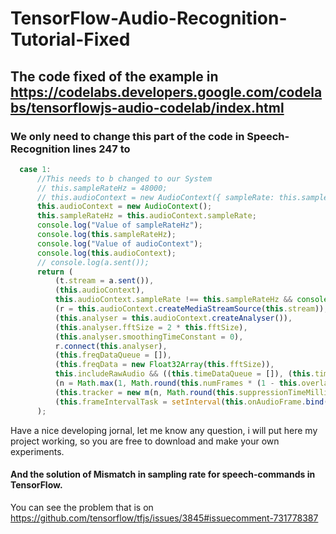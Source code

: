# TensorFlow-Audio-Recognition-Tutorial-Fixed
## The code fixed of the example in https://codelabs.developers.google.com/codelabs/tensorflowjs-audio-codelab/index.html
### We only need to change this part of the code in Speech-Recognition lines 247 to
```javascript
  case 1:
      //This needs to b changed to our System
      // this.sampleRateHz = 48000;
      // this.audioContext = new AudioContext({ sampleRate: this.sampleRateHz });
      this.audioContext = new AudioContext();
      this.sampleRateHz = this.audioContext.sampleRate;
      console.log("Value of sampleRateHz");
      console.log(this.sampleRateHz);
      console.log("Value of audioContext");
      console.log(this.audioContext);
      // console.log(a.sent());
      return (
          (t.stream = a.sent()),
          (this.audioContext),
          this.audioContext.sampleRate !== this.sampleRateHz && console.warn("Mismatch in sampling rate: Expected: " + this.sampleRateHz + "; Actual: " + this.audioContext.sampleRate),
          (r = this.audioContext.createMediaStreamSource(this.stream)),
          (this.analyser = this.audioContext.createAnalyser()),
          (this.analyser.fftSize = 2 * this.fftSize),
          (this.analyser.smoothingTimeConstant = 0),
          r.connect(this.analyser),
          (this.freqDataQueue = []),
          (this.freqData = new Float32Array(this.fftSize)),
          this.includeRawAudio && ((this.timeDataQueue = []), (this.timeData = new Float32Array(this.fftSize))),
          (n = Math.max(1, Math.round(this.numFrames * (1 - this.overlapFactor)))),
          (this.tracker = new m(n, Math.round(this.suppressionTimeMillis / this.frameDurationMillis))),
          (this.frameIntervalTask = setInterval(this.onAudioFrame.bind(this), (this.fftSize / this.sampleRateHz) * 1e3)), [2]
      );
```
Have a nice developing jornal, let me know any question, i will put here my project working, so you are free to download and make your own experiments.
#### And the solution of Mismatch in sampling rate for speech-commands in TensorFlow.
You can see the problem that is on https://github.com/tensorflow/tfjs/issues/3845#issuecomment-731778387

